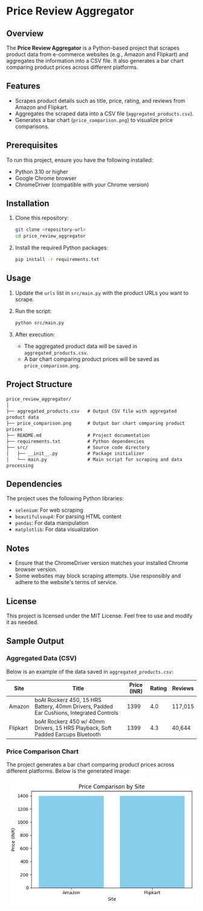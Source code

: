 # Price Review Aggregator

## Overview

The **Price Review Aggregator** is a Python-based project that scrapes product data from e-commerce websites (e.g., Amazon and Flipkart) and aggregates the information into a CSV file. It also generates a bar chart comparing product prices across different platforms.

## Features

- Scrapes product details such as title, price, rating, and reviews from Amazon and Flipkart.
- Aggregates the scraped data into a CSV file (`aggregated_products.csv`).
- Generates a bar chart (`price_comparison.png`) to visualize price comparisons.

## Prerequisites

To run this project, ensure you have the following installed:

- Python 3.10 or higher
- Google Chrome browser
- ChromeDriver (compatible with your Chrome version)

## Installation

1. Clone this repository:

   ```bash
   git clone <repository-url>
   cd price_review_aggregator
   ```

2. Install the required Python packages:
   ```bash
   pip install -r requirements.txt
   ```

## Usage

1. Update the `urls` list in `src/main.py` with the product URLs you want to scrape.

2. Run the script:

   ```bash
   python src/main.py
   ```

3. After execution:
   - The aggregated product data will be saved in `aggregated_products.csv`.
   - A bar chart comparing product prices will be saved as `price_comparison.png`.

## Project Structure

```
price_review_aggregator/
│
├── aggregated_products.csv   # Output CSV file with aggregated product data
├── price_comparison.png      # Output bar chart comparing product prices
├── README.md                 # Project documentation
├── requirements.txt          # Python dependencies
├── src/                      # Source code directory
│   ├── __init__.py           # Package initializer
│   └── main.py               # Main script for scraping and data processing
```

## Dependencies

The project uses the following Python libraries:

- `selenium`: For web scraping
- `beautifulsoup4`: For parsing HTML content
- `pandas`: For data manipulation
- `matplotlib`: For data visualization

## Notes

- Ensure that the ChromeDriver version matches your installed Chrome browser version.
- Some websites may block scraping attempts. Use responsibly and adhere to the website's terms of service.

## License

This project is licensed under the MIT License. Feel free to use and modify it as needed.

## Sample Output

### Aggregated Data (CSV)

Below is an example of the data saved in `aggregated_products.csv`:

| Site     | Title                                                                                    | Price (INR) | Rating | Reviews |
| -------- | ---------------------------------------------------------------------------------------- | ----------- | ------ | ------- |
| Amazon   | boAt Rockerz 450, 15 HRS Battery, 40mm Drivers, Padded Ear Cushions, Integrated Controls | 1399        | 4.0    | 117,015 |
| Flipkart | boAt Rockerz 450 w/ 40mm Drivers, 15 HRS Playback, Soft Padded Earcups Bluetooth         | 1399        | 4.3    | 40,644  |

### Price Comparison Chart

The project generates a bar chart comparing product prices across different platforms. Below is the generated image:

![Price Comparison](price_comparison.png)
